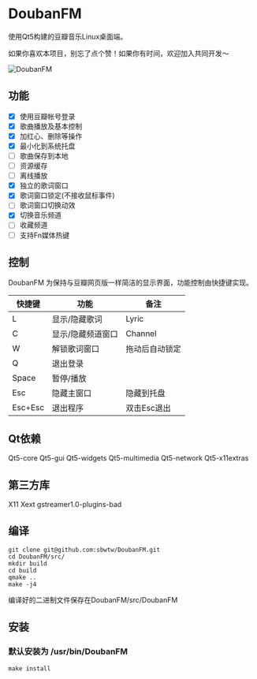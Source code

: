 # DoubanFM
使用Qt5构建的豆瓣音乐Linux桌面端。

如果你喜欢本项目，别忘了点个赞！如果你有时间，欢迎加入共同开发～

![DoubanFM](https://raw.githubusercontent.com/sbwtw/doubanFM/master/screenshot/MainWindow.png)

## 功能
- [x] 使用豆瓣帐号登录
- [x] 歌曲播放及基本控制
- [x] 加红心、删除等操作
- [x] 最小化到系统托盘
- [ ] 歌曲保存到本地
- [ ] 资源缓存
- [ ] 离线播放
- [x] 独立的歌词窗口
- [x] 歌词窗口锁定(不接收鼠标事件)
- [ ] 歌词窗口切换动效
- [x] 切换音乐频道
- [ ] 收藏频道
- [ ] 支持Fn媒体热键

## 控制
DoubanFM 为保持与豆瓣网页版一样简洁的显示界面，功能控制由快捷键实现。

|快捷键 |功能             |备注                   |
|-------|-----------------|-----------------------|
|L      |显示/隐藏歌词    |Lyric                  |
|C      |显示/隐藏频道窗口|Channel                |
|W      |解锁歌词窗口     |拖动后自动锁定         |
|Q      |退出登录         |                       |
|Space  |暂停/播放        |                       |
|Esc    |隐藏主窗口       |隐藏到托盘             |
|Esc+Esc|退出程序         |双击Esc退出            |

## Qt依赖
Qt5-core Qt5-gui Qt5-widgets Qt5-multimedia Qt5-network Qt5-x11extras
## 第三方库
X11 Xext gstreamer1.0-plugins-bad

## 编译
```
git clone git@github.com:sbwtw/DoubanFM.git
cd DoubanFM/src/
mkdir build
cd build
qmake ..
make -j4
```
编译好的二进制文件保存在DoubanFM/src/DoubanFM

## 安装
### 默认安装为 /usr/bin/DoubanFM
```
make install
```

